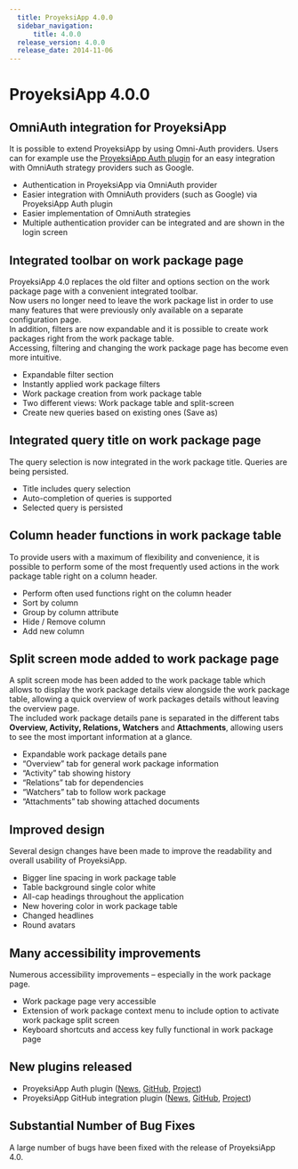 ```yaml
---
  title: ProyeksiApp 4.0.0
  sidebar_navigation:
      title: 4.0.0
  release_version: 4.0.0
  release_date: 2014-11-06
---
```



# ProyeksiApp 4.0.0

## OmniAuth integration for ProyeksiApp

It is possible to extend ProyeksiApp by using Omni-Auth providers. Users
can for example use the [ProyeksiApp Auth
plugin](https://community.proyeksi.id/projects/auth-plugins) for an
easy integration with OmniAuth strategy providers such as Google.

  - Authentication in ProyeksiApp via OmniAuth provider
  - Easier integration with OmniAuth providers (such as Google) via
    ProyeksiApp Auth plugin
  - Easier implementation of OmniAuth strategies
  - Multiple authentication provider can be integrated and are shown in
    the login screen

## Integrated toolbar on work package page

ProyeksiApp 4.0 replaces the old filter and options section on the work
package page with a convenient integrated toolbar.  
Now users no longer need to leave the work package list in order to use
many features that were previously only available on a separate
configuration page.  
In addition, filters are now expandable and it is possible to create
work packages right from the work package table.  
Accessing, filtering and changing the work package page has become even
more intuitive.

  - Expandable filter section
  - Instantly applied work package filters
  - Work package creation from work package table
  - Two different views: Work package table and split-screen
  - Create new queries based on existing ones (Save as)

## Integrated query title on work package page

The query selection is now integrated in the work package title. Queries
are being persisted.

  - Title includes query selection
  - Auto-completion of queries is supported
  - Selected query is persisted

## Column header functions in work package table

To provide users with a maximum of flexibility and convenience, it is
possible to perform some of the most frequently used actions in the work
package table right on a column header.

  - Perform often used functions right on the column header
  - Sort by column
  - Group by column attribute
  - Hide / Remove column
  - Add new column

## Split screen mode added to work package page

A split screen mode has been added to the work package table which
allows to display the work package details view alongside the work
package table, allowing a quick overview of work packages details
without leaving the overview page.  
The included work package details pane is separated in the different
tabs **Overview, Activity, Relations, Watchers** and **Attachments**,
allowing users to see the most important information at a glance.

  - Expandable work package details pane
  - “Overview” tab for general work package information
  - “Activity” tab showing history
  - “Relations” tab for dependencies
  - “Watchers” tab to follow work package
  - “Attachments” tab showing attached documents

## Improved design

Several design changes have been made to improve the readability and
overall usability of ProyeksiApp.

  - Bigger line spacing in work package table
  - Table background single color white
  - All-cap headings throughout the application
  - New hovering color in work package table
  - Changed headlines
  - Round avatars

## Many accessibility improvements

Numerous accessibility improvements – especially in the work package
page.

  - Work package page very accessible
  - Extension of work package context menu to include option to activate
    work package split screen
  - Keyboard shortcuts and access key fully functional in work package
    page

## New plugins released

  - ProyeksiApp Auth plugin
    ([News](https://community.proyeksi.id/news/66-plugin-providing-an-api-for-authentication-plugins-released),
    [GitHub](https://github.com/opf/proyeksiapp-auth_plugins),
    [Project](https://community.proyeksi.id/projects/auth-plugins))
  - ProyeksiApp GitHub integration plugin
    ([News](https://community.proyeksi.id/news/57-proyeksiapp-github-integration-plugin-released),
    [GitHub](https://github.com/finnlabs/proyeksiapp-github_integration),
    [Project](https://community.proyeksi.id/projects/github-integration?jump=news))

## Substantial Number of Bug Fixes

A large number of bugs have been fixed with the release of ProyeksiApp
4.0.